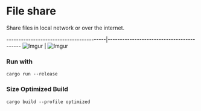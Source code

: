 # File share
Share files in local network or over the internet. 
                             
-----------------------------------------|------------------------------------------
![Imgur](https://i.imgur.com/o7b913P.png) | ![Imgur](https://i.imgur.com/o7b913P.png)
### Run with
```
cargo run --release
```

### Size Optimized Build
```
cargo build --profile optimized
```
